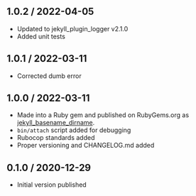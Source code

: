 ## 1.0.2 / 2022-04-05
  * Updated to jekyll_plugin_logger v2.1.0
  * Added unit tests

## 1.0.1 / 2022-03-11
  * Corrected dumb error

## 1.0.0 / 2022-03-11
  * Made into a Ruby gem and published on RubyGems.org as [jekyll_basename_dirname](https://rubygems.org/gems/jekyll_basename_dirname).
  * `bin/attach` script added for debugging
  * Rubocop standards added
  * Proper versioning and CHANGELOG.md added

## 0.1.0 / 2020-12-29
  * Initial version published
